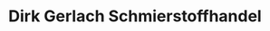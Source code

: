 ---
title: "Dirk Gerlach Schmierstoffhandel"
url: /templin/dirk-gerlach-schmierstoffhandel/
shop: Allgemein
---